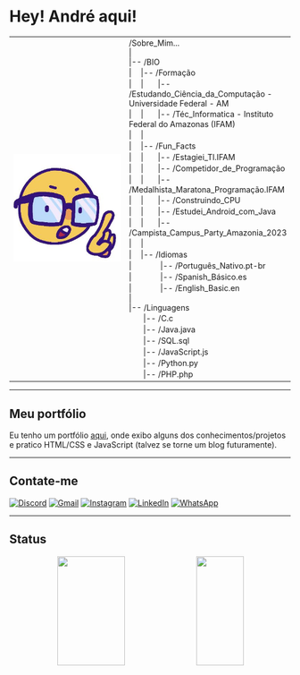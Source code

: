 # Hey! André aqui!

<div>
<table>  <tr>
  <td style="width: 50%">
    <img src="nerd_emoji!.png" alt="Nerd Emoji" style="width:200%">
  </td>
  <td>
    /Sobre_Mim... <br>
    | <br>
    |-- /BIO <br>
    |ㅤ |-- /Formação <br>
    |ㅤ |ㅤㅤ|-- /Estudando_Ciência_da_Computação - Universidade Federal - AM<br>
    |ㅤ |ㅤㅤ|-- /Téc_Informatica - Instituto Federal do Amazonas (IFAM) <br>
    |ㅤ | <br>
    |ㅤ |-- /Fun_Facts <br>
    |ㅤ |ㅤㅤ|-- /Estagiei_TI.IFAM <br>
    |ㅤ |ㅤㅤ|-- /Competidor_de_Programação <br>
    |ㅤ |ㅤㅤ|-- /Medalhista_Maratona_Programação.IFAM <br>
    |ㅤ |ㅤㅤ|-- /Construindo_CPU <br>
    |ㅤ |ㅤㅤ|-- /Estudei_Android_com_Java <br>
    |ㅤ |ㅤㅤ|-- /Campista_Campus_Party_Amazonia_2023 <br>
    |ㅤ | <br>
    |ㅤ |-- /Idiomas <br>
    |ㅤㅤㅤㅤ|-- /Português_Nativo.pt-br <br>
    |ㅤㅤㅤㅤ|-- /Spanish_Básico.es <br>
    |ㅤㅤㅤㅤ|-- /English_Basic.en <br>
    | <br>
    |-- /Linguagens <br>
    ㅤㅤ|-- /C.c <br>
    ㅤㅤ|-- /Java.java <br>
    ㅤㅤ|-- /SQL.sql <br>
    ㅤㅤ|-- /JavaScript.js <br>
    ㅤㅤ|-- /Python.py <br>
    ㅤㅤ|-- /PHP.php <br>
  </td>
</table>
</div>

---

## Meu portfólio

Eu tenho um portfólio [aqui](https://andrekaled.vercel.app/), onde exibo alguns dos conhecimentos/projetos e pratico HTML/CSS e JavaScript (talvez se torne um blog futuramente).

---

## Contate-me

[![Discord](https://img.shields.io/badge/Discord-%235865F2.svg?style=for-the-badge&logo=discord&logoColor=white)](https://discord.com/channels/@me/756650873073041428) [![Gmail](https://img.shields.io/badge/Gmail-D14836?style=for-the-badge&logo=gmail&logoColor=white)](mailto:andrekaled9@gmail.com) [![Instagram](https://img.shields.io/badge/Instagram-%23E4405F.svg?style=for-the-badge&logo=Instagram&logoColor=white)](https://instagram.com/andre.kaled) [![LinkedIn](https://img.shields.io/badge/linkedin-%230077B5.svg?style=for-the-badge&logo=linkedin&logoColor=white)](https://www.linkedin.com/in/andr%C3%A9-kaled) [![WhatsApp](https://img.shields.io/badge/WhatsApp-25D366?style=for-the-badge&logo=whatsapp&logoColor=white)](https://wa.me/92994392152)

---

## Status

<div align="center">
  <img width='49%' height=195px src='https://leetcard.jacoblin.cool/andrekaled9?theme=nord&font=Abel'>
  <img width='41%' height=195px src='https://github-readme-stats.vercel.app/api/top-langs/?username=AndreKaled&layout=compact&theme=tokyonight&locale=pt-br'>
</div>
